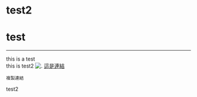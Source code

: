 # test2
# test
---
this is a test<br>
this is test2
![.](https://www.macobserver.com/wp-content/uploads/2019/05/workfeatured-GitHub-2.png)
[這是連結](https://github.com/gitignore/blob/main/README.md)
```
複製連結
```
test2

